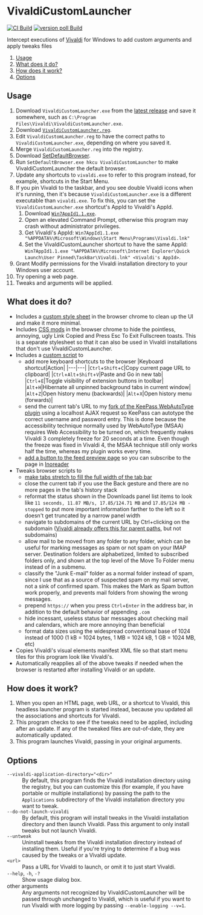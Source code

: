 VivaldiCustomLauncher
===

[![CI Build](https://img.shields.io/github/actions/workflow/status/Aldaviva/VivaldiCustomLauncher/ci.yml?branch=master&label=latest%20commit%20build&logo=github)](https://github.com/Aldaviva/VivaldiCustomLauncher/actions/workflows/ci.yml) [![version poll Build](https://img.shields.io/github/actions/workflow/status/Aldaviva/VivaldiCustomLauncher/build.yml?branch=master&label=latest%20Vivaldi%20version%20build&logo=github)](https://github.com/Aldaviva/VivaldiCustomLauncher/actions/workflows/build.yml)

Intercept executions of [Vivaldi](https://vivaldi.com/desktop/) for Windows to add custom arguments and apply tweaks files


<!-- MarkdownTOC autolink="true" bracket="round" autoanchor="false" levels="1,2,3" bullets="1.,-" -->

1. [Usage](#usage)
1. [What does it do?](#what-does-it-do)
1. [How does it work?](#how-does-it-work)
1. [Options](#options)

<!-- /MarkdownTOC -->

## Usage
1. Download `VivaldiCustomLauncher.exe` from the [latest release](https://github.com/Aldaviva/VivaldiCustomLauncher/releases/latest) and save it somewhere, such as `C:\Program Files\Vivaldi\VivaldiCustomLauncher.exe`.
1. Download [`VivaldiCustomLauncher.reg`](https://raw.githubusercontent.com/Aldaviva/VivaldiCustomLauncher/master/VivaldiCustomLauncher.reg).
1. Edit `VivaldiCustomLauncher.reg` to have the correct paths to `VivaldiCustomLauncher.exe`, depending on where you saved it.
1. Merge `VivaldiCustomLauncher.reg` into the registry.
1. Download [SetDefaultBrowser](https://kolbi.cz/blog/2017/11/10/setdefaultbrowser-set-the-default-browser-per-user-on-windows-10-and-server-2016-build-1607/).
1. Run `SetDefaultBrowser.exe hkcu VivaldiCustomLauncher` to make VivaldiCustomLauncher the default browser.
1. Update any shortcuts to `vivaldi.exe` to refer to this program instead, for example, shortcuts in the Start Menu.
1. If you pin Vivaldi to the taskbar, and you see double Vivaldi icons when it's running, then it's because `VivaldiCustomLauncher.exe` is a different executable than `vivaldi.exe`. To fix this, you can set the `VivaldiCustomLauncher.exe` shortcut's AppId to Vivaldi's AppId.
    1. Download [`Win7AppId1.1.exe`](https://code.google.com/archive/p/win7appid/downloads).
    1. Open an elevated Command Prompt, otherwise this program may crash without administrator privileges.
    1. Get Vivaldi's AppId: `Win7AppId1.1.exe "%APPDATA%\Microsoft\Windows\Start Menu\Programs\Vivaldi.lnk"`
    1. Set the VivaldiCustomLauncher shortcut to have the same AppId: `Win7AppId1.1.exe "%APPDATA%\Microsoft\Internet Explorer\Quick Launch\User Pinned\TaskBar\Vivaldi.lnk" <Vivaldi's AppId>`.
1. Grant Modify permissions for the Vivaldi installation directory to your Windows user account.
1. Try opening a web page.
1. Tweaks and arguments will be applied.

## What does it do?
- Includes a [custom style sheet](https://github.com/Aldaviva/VivaldiCustomResources/blob/master/style/custom.css) in the browser chrome to clean up the UI and make it more minimal.
- Includes [CSS mods](https://github.com/Aldaviva/VivaldiCustomResources/blob/master/style/mods.css) in the browser chrome to hide the pointless, annoying, ugly Link Copied and Press Esc To Exit Fullscreen toasts. This is a separate stylesheet so that it can also be used in Vivaldi installations that don't use VivaldiCustomLauncher.
- Includes a [custom script](https://github.com/Aldaviva/VivaldiCustomResources/blob/master/scripts/custom.js) to
    - add more keyboard shortcuts to the browser
        |Keyboard shortcut|Action|
        |---|---|
        |`Ctrl`+`Shift`+`C`|Copy current page URL to clipboard|
        |`Ctrl`+`Alt`+`Shift`+`V`|Paste and Go in new tab|
        |`Ctrl`+`E`|Toggle visibility of extension buttons in toolbar|
        |`Alt`+`H`|Hibernate all unpinned background tabs in current window|
        |`Alt`+`Z`|Open history menu (backwards)|
        |`Alt`+`X`|Open history menu (forwards)|
    - send the current tab's URL to my [fork of the KeePass WebAutoType plugin](https://github.com/Aldaviva/WebAutoType) using a localhost AJAX request so KeePass can autotype the correct username and password entry. This is done because the accessibility technique normally used by WebAutoType (MSAA) requires Web Accessibility to be turned on, which frequently makes Vivaldi 3 completely freeze for 20 seconds at a time. Even though the freeze was fixed in Vivaldi 4, the MSAA technique still only works half the time, whereas my plugin works every time.
    - [add a button to the feed preview page](https://github.com/Aldaviva/VivaldiCustomResources/blob/master/scripts/custom-feed.js) so you can subscribe to the page in [Inoreader](https://www.inoreader.com/)
- Tweaks browser scripts to 
    - [make tabs stretch to fill the full width of the tab bar](https://gist.github.com/Aldaviva/39e4472ab7a5ee50473de74df826d928)
    - close the current tab if you use the Back gesture and there are no more pages in the tab's history stack
    - reformat the status shown in the Downloads panel list items to look like `11 seconds, 11.87 MB/s, 17.85/124.71 MB` and `17.85/124 MB - stopped` to put more important information farther to the left so it doesn't get truncated by a narrow panel width
    - navigate to subdomains of the current URL by Ctrl+clicking on the subdomain ([Vivaldi already offers this for parent paths](https://vivaldi.com/blog/vivaldi-introduces-break-mode/), but not subdomains)
    - allow mail to be moved from any folder to any folder, which can be useful for marking messages as spam or not spam on your IMAP server. Destination folders are alphabetized, limited to subscribed folders only, and shown at the top level of the Move To Folder menu instead of in a submenu.
    - classify the "Junk E-mail" folder as a normal folder instead of spam, since I use that as a source of suspected spam on my mail server, not a sink of confirmed spam. This makes the Mark as Spam button work properly, and prevents mail folders from showing the wrong messages.
    - prepend `https://` when you press `Ctrl`+`Enter` in the address bar, in addition to the default behavior of appending `.com`
    - hide incessant, useless status bar messages about checking mail and calendars, which are more annoying than beneficial
    - format data sizes using the widespread conventional base of 1024 instead of 1000 (1 kB = 1024 bytes, 1 MB = 1024 kB, 1 GB = 1024 MB, etc)
- Copies Vivaldi's visual elements manifest XML file so that start menu tiles for this program look like Vivaldi's.
- Automatically reapplies all of the above tweaks if needed when the browser is restarted after installing Vivaldi or an update.

## How does it work?
1. When you open an HTML page, web URL, or a shortcut to Vivaldi, this headless launcher program is started instead, because you updated all the associations and shortcuts for Vivaldi.
1. This program checks to see if the tweaks need to be applied, including after an update. If any of the tweaked files are out-of-date, they are automatically updated.
1. This program launches Vivaldi, passing in your original arguments.

## Options
<dl>
    <dt><code>--vivaldi-application-directory="&lt;dir&gt;"</code></dt>
    <dd>By default, this program finds the Vivaldi installation directory using the registry, but you can customize this (for example, if you have portable or multiple installations) by passing the path to the <code>Applications</code> subdirectory of the Vivaldi installation directory you want to tweak.</dd>
    <dt><code>--do-not-launch-vivaldi</code></dt>
    <dd>By default, this program will install tweaks in the Vivaldi installation directory and then launch Vivaldi. Pass this argument to only install tweaks but not launch Vivaldi.</dd>
    <dt><code>--untweak</code></dt>
    <dd>Uninstall tweaks from the Vivaldi installation directory instead of installing them. Useful if you're trying to determine if a bug was caused by the tweaks or a Vivaldi update.</dd>
    <dt><code>&lt;url&gt;</code></dt>
    <dd>Pass a URL for Vivaldi to launch, or omit it to just start Vivaldi.</dd>
    <dt><code>--help</code>, <code>-h</code>, <code>-?</code></dt>
    <dd>Show usage dialog box.</dd>
    <dt>other arguments</dt>
    <dd>Any arguments not recognized by VivaldiCustomLauncher will be passed through unchanged to Vivaldi, which is useful if you want to run Vivaldi with more logging by passing <code>--enable-logging --v=1</code>.</dd>
</dl>